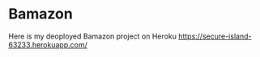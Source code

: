 # Bamazon
Here is my deoployed Bamazon project on Heroku https://secure-island-63233.herokuapp.com/
